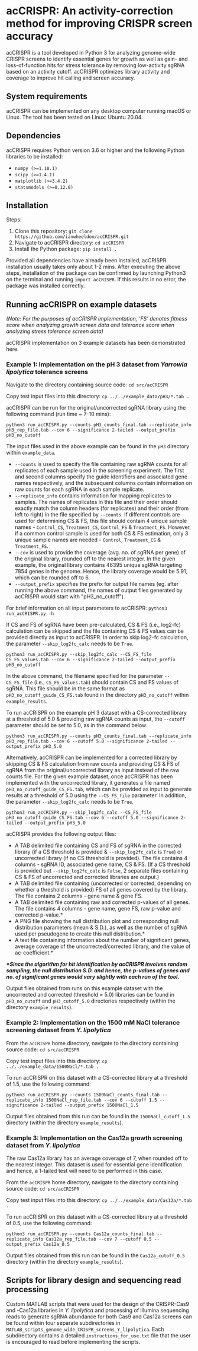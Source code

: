 # acCRISPR: An activity-correction method for improving CRISPR screen accuracy

acCRISPR is a tool developed in Python 3 for analyzing genome-wide CRISPR screens to identify essential genes for growth as well as gain- and loss-of-function hits for stress tolerance by removing low-activity sgRNA based on an activity cutoff. acCRISPR optimizes library activity and coverage to improve hit calling and screen accuracy. 

## System requirements
acCRISPR can be implemented on any desktop computer running macOS or Linux. The tool has been tested on Linux: Ubuntu 20.04.

## Dependencies
acCRISPR requires Python version 3.6 or higher and the following Python libraries to be installed:
- `numpy (>=1.18.1)`
- `scipy (>=1.4.1)`
- `matplotlib (>=3.4.2)`
- `statsmodels (>=0.12.0)`

## Installation
Steps:
1. Clone this repository: `git clone https://github.com/ianwheeldon/acCRISPR.git`
2. Navigate to acCRISPR directory: `cd acCRISPR`
3. Install the Python package: `pip install .`

Provided all dependencies have already been installed, acCRISPR installation usually takes only about 1-2 mins. After executing the above steps, installation of the package can be confirmed by launching Python3 on the terminal and running `import acCRISPR`. If this results in no error, the package was installed correctly.

## Running acCRISPR on example datasets

*(Note: For the purposes of acCRISPR implementation, 'FS' denotes fitness score when analyzing growth screen data and tolerance score when analyzing stress tolerance screen data)*

acCRISPR implementation on 3 example datasets has been demonstrated here.

### Example 1: Implementation on the pH 3 dataset from *Yarrowia lipolytica* tolerance screens

Navigate to the directory containing source code: `cd src/acCRISPR`

Copy test input files into this directory: `cp ../../example_data/pH3/*.tab .`

acCRISPR can be run for the original/uncorrected sgRNA library using the following command (run time ~ 7-10 mins):
```
python3 run_acCRISPR.py --counts pH3_counts_final.tab --replicate_info pH3_rep_file.tab --cov 6 --significance 2-tailed --output_prefix pH3_no_cutoff
```
The input files used in the above example can be found in the `pH3` directory within `example_data`.

- `--counts` is used to specify the file containing raw sgRNA counts for all replicates of each sample used in the screening experiment. The first and second columns specify the guide identifiers and associated gene names respectively, and the subsequent columns contain information on raw counts for each sgRNA in each sample replicate.
- `--replicate_info` contains information for mapping replicates to samples. The names of replicates in this file and their order should exactly match the column headers (for replicates) and their order (from left to right) in the file specified by `--counts`. If different controls are used for determining CS & FS, this file should contain 4 unique sample names - `Control_CS`, `Treatment_CS`, `Control_FS` & `Treatment_FS`. However, if a common control sample is used for both CS & FS estimation, only 3 unique sample names are needed - `Control`, `Treatment_CS` & `Treatment_FS`.
- `--cov` is used to provide the coverage (avg. no. of sgRNA per gene) of the original library, rounded off to the nearest integer. In the given example, the original library contains 46395 unique sgRNA targeting 7854 genes in the genome. Hence, the library coverage would be 5.91, which can be rounded off to 6.
- `--output_prefix` specifies the prefix for output file names (eg. after running the above command, the names of output files generated by acCRISPR would start with "pH3_no_cutoff").

For brief information on all input parameters to acCRISPR: `python3 run_acCRISPR.py -h`

If CS and FS of sgRNA have been pre-calculated, CS & FS (i.e., log2-fc) calculation can be skipped and the file containing CS & FS values can be provided directly as input to acCRISPR. In order to skip log2-fc calculation, the parameter `--skip_log2fc_calc` needs to be `True`.
```
python3 run_acCRISPR.py --skip_log2fc_calc --CS_FS_file CS_FS_values.tab --cov 6 --significance 2-tailed --output_prefix pH3_no_cutoff
```
In the above command, the filename specified for the parameter `--CS_FS_file` (i.e., `CS_FS_values.tab`) should contain CS and FS values of sgRNA. This file should be in the same format as `pH3_no_cutoff_guide_CS_FS.tab` found in the directory `pH3_no_cutoff` within `example_results`.

To run acCRISPR on the example pH 3 dataset with a CS-corrected library at a threshold of 5.0 & providing raw sgRNA counts as input, the `--cutoff` parameter should be set to 5.0, as in the command below:
```
python3 run_acCRISPR.py --counts pH3_counts_final.tab --replicate_info pH3_rep_file.tab --cov 6 --cutoff 5.0 --significance 2-tailed --output_prefix pH3_5.0
```
Alternatively, acCRISPR can be implemented for a corrected library by skipping CS & FS calculation from raw counts and providing CS & FS of sgRNA from the original/uncorrected library as input instead of the raw counts file. For the given example dataset, once acCRISPR has been implemented with the uncorrected library, it generates a file named `pH3_no_cutoff_guide_CS_FS.tab`, which can be provided as input to generate results at a threshold of 5.0 using the `--CS_FS_file` parameter. In addition, the parameter `--skip_log2fc_calc` needs to be `True`.
```
python3 run_acCRISPR.py --skip_log2fc_calc --CS_FS_file pH3_no_cutoff_guide_CS_FS.tab --cov 6 --cutoff 5.0 --significance 2-tailed --output_prefix pH3_5.0
```

acCRISPR provides the following output files:

- A TAB delimited file containing CS and FS of sgRNA in the corrected library (if a CS threshold is provided & `--skip_log2fc_calc` is `True`) or uncorrected library (if no CS threshold is provided). The file contains 4 columns - sgRNA ID, associated gene name, CS & FS. (If a CS threshold is provided but `--skip_log2fc_calc` is `False`, 2 separate files containing CS & FS of uncorrected and corrected libraries are output.)
- A TAB delimited file containing (uncorrected or corrected, depending on whether a threshold is provided) FS of all genes covered by the library. The file contains 2 columns - gene name & gene FS.
- A TAB delimited file containing raw and corrected p-values of all genes. The file contains 4 columns - gene name, gene FS, raw p-value and corrected p-value.*
- A PNG file showing the null distribution plot and corresponding null distribution parameters (mean & S.D.), as well as the number of sgRNA used per pseudogene to create this null distribution.*
- A text file containing information about the number of significant genes, average coverage of the uncorrected/corrected library, and the value of ac-coefficient.*

<b><i>*Since the algorithm for hit identification by acCRISPR involves random sampling, the null distribution S.D. and hence, the p-values of genes and no. of significant genes would vary slightly with each run of the tool.</i></b>

Output files obtained from runs on this example dataset with the uncorrected and corrected (threshold = 5.0) libraries can be found in `pH3_no_cutoff` and `pH3_cutoff_5.0` directories respectively (within the directory `example_results`).

### Example 2: Implementation on the 1500 mM NaCl tolerance screening dataset from *Y. lipolytica*

From the `acCRISPR` home directory, navigate to the directory containing source code: `cd src/acCRISPR`

Copy test input files into this directory: `cp ../../example_data/1500NaCl/*.tab .`

To run acCRISPR on this dataset with a CS-corrected library at a threshold of 1.5, use the following command:
```
python3 run_acCRISPR.py --counts 1500NaCl_counts_final.tab --replicate_info 1500NaCl_rep_file.tab --cov 6 --cutoff 1.5 --significance 2-tailed --output_prefix 1500NaCl_1.5
```

Output files obtained from this run can be found in the `1500NaCl_cutoff_1.5` directory (within the directory `example_results`).

### Example 3: Implementation on the Cas12a growth screening dataset from *Y. lipolytica*

The raw Cas12a library has an average coverage of 7, when rounded off to the nearest integer. This dataset is used for essential gene identification and hence, a 1-tailed test will need to be performed in this case.

From the `acCRISPR` home directory, navigate to the directory containing source code: `cd src/acCRISPR`

Copy test input files into this directory: `cp ../../example_data/Cas12a/*.tab .`

To run acCRISPR on this dataset with a CS-corrected library at a threshold of 0.5, use the following command:
```
python3 run_acCRISPR.py --counts Cas12a_counts_final.tab --replicate_info Cas12a_rep_file.tab --cov 7 --cutoff 0.5 --output_prefix Cas12a_0.5
```

Output files obtained from this run can be found in the `Cas12a_cutoff_0.5` directory (within the directory `example_results`).


## Scripts for library design and sequencing read processing
Custom MATLAB scripts that were used for the design of the CRISPR-Cas9 and -Cas12a libraries in *Y. lipolytica* and processing of Illumina sequencing reads to generate sgRNA abundance for both Cas9 and Cas12a screens can be found within four separate subdirectories in `MATLAB_scripts_genome_wide_CRISPR_screens_Y_lipolytica`. Each subdirectory contains a detailed `instructions_for_use.txt` file that the user is encouraged to read before implementing the scripts.
